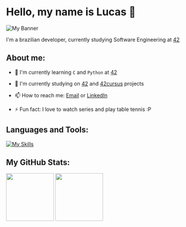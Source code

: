 # Hello, my name is Lucas 👋

![My Banner](https://i.pinimg.com/originals/e4/26/70/e426702edf874b181aced1e2fa5c6cde.gif)

I'm a brazilian developer, currently studying Software Engineering at [42](https://www.42sp.org.br/)

## About me:

- 🌱 I'm currently learning `C` and `Python` at [42](https://www.42sp.org.br/)

- 🚀 I'm currently studying on [42](https://www.42sp.org.br/) and [42cursus]() projects

-  📫 How to reach me:  [Email](mailto:lukssapsilva@gmail.com) or [ LinkedIn](https://www.linkedin.com/in/lsapacheco/)

- ⚡ Fun fact: I love to watch series and play table tennis :P


## Languages and Tools:

[![My Skills](https://skills.thijs.gg/icons?i=linux,c,py,git,html,css)](https://skills.thijs.gg)

## My GitHub Stats:

<img height="130px" src="https://github-readme-stats.vercel.app/api?username=LucasSAPacheco&show_icons=true&theme=dark" />
<img height="130px" src="https://github-readme-stats.vercel.app/api/top-langs/?username=LucasSAPacheco&layout=compact&theme=dark" />
